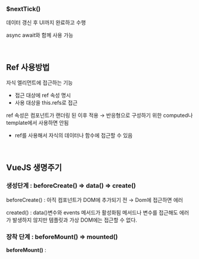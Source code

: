 ### $nextTick()

데이터 갱신 후 UI까지 완료하고 수행

async await와 함께 사용 가능

</br>

## Ref 사용방법

자식 엘리먼트에 접근하는 기능

- 접근 대상에 ref 속성 명시
- 사용 대상을 this.refs로 접근

ref 속성은 컴포넌트가 랜더링 된 이후 적용 → 반응형으로 구성하기 위한 computed나 template에서 사용하면 안됨
- ref를 사용해서 자식의 데이터나 함수에 접근할 수 있음


</br>

## VueJS 생명주기

### 생성단계 : beforeCreate() ⇒ data() ⇒ create()

beforeCreate() : 아직 컴포넌트가 DOM에 추가되기 전 → Dom에 접근하면 에러

created() : data()변수와 events 메서드가 활성화됨
메서드나 변수를 접근해도 에러가 발생하지 않지만 템플릿과 가상 DOM에는 접근할 수 없다.

### 장착 단계 : beforeMount() ⇒ mounted()

**beforeMount()** : <template> 태그가 실행된 후 실행

**mounted()** : 템플릿과 렌더링 된 돔에 접근할 수 있는 단계

- 자식 컴포넌트가 부모 컴포넌트보다 먼저 Mounted가 실행됨

### 수정 단계 : beforeUpdate() ⇒ update()

**beforeUpdate()** : Dom이 제 렌더링 되고 패치되기 직전에 실행
재 렌더링 전의 “새 상태의 데이터”를 얻을 수 있음 
여기서 값을 변경해도 재 랜더링 되지 않음

**update()** : 제 랜더링이 일어난 후 실행
DOM 업데이트가 완료된 상태, 연산과 기능이 가능
여기서 값을 변경하면 무한루프에 빠질 수 있음

### 소멸 단계 : beforeDestroy() ⇒ destroyed()

**beforeDestroy()** : 소멸(뷰 컴포넌트 제거) 직전에 호출

이벤트와 같은 부분을 제거

**destroyed()** : 소멸된 후에 호출

vue의 모든 디렉티브(v-)가 바인딩 헤제, 모든 이벤트 리스터가 제거, 모든 하위 Vue 컴포넌트도 삭제

![img.png](https://s3-us-west-2.amazonaws.com/secure.notion-static.com/00bc3837-8fa7-44fb-b571-e1e2f35d779b/img.png)

</br>


## vue export default 속성들

### computed

- 대상의 변경이 일어나야 호출

템플릿의 데이터 표현을 더 직관적이고 간결하게 도와주는 속성

템플릿에서 사용할만한 복잡한 로직을 정의

- 컴퓨티드 속성은 인자를 받지 않음
- HTTP통신과 같이 컴퓨팅 리소스가 많이 필요한 로직을 정의하지 않아야함
- getter, setter 사용가능
- 원래는 set이 되지 않지만 set()을 작성하면 set처럼 사용할 수 있음

→ Computed는 계산되어 있는 결과를 그대로 반환한다.

⇒ 캐시를 사용하지 않아도 되는 경우 : method
캐시를 사용해야 하는 경우 : computed

### watch

1, 데이터를 업데이트 할 때 비동기처리나 무거운 처리(많은 처리)를 실행하고 싶은 경우

1. 감시할 데이터를 지정하고 그 데이터가 바뀌면 선언한 함수를 실행하라는 방식
computed속성은 계산해야 하는 목표 데이터를 정의하는 방식

### method

렌더링이 일어날 대마다 항사 함수 실행

### $nextTick()

모든 데이터의 업데이트나 랜더링이 끝난 후 DOM에 접근하는 함수

```jsx
created: function(){
	var self = this;

	for(var i = 0;i<100;i++){
		this._data.list.push(i);
	}

	this.$nextTick(function(){
		var dom = document.getElementById('item-0');
		dom.style.backgroundColor = 'red';
	});
}
```
